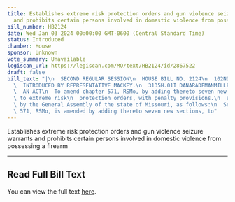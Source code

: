 ```yaml
---
title: Establishes extreme risk protection orders and gun violence seizure warrants
  and prohibits certain persons involved in domestic violence from possessing a firearm
bill_number: HB2124
date: Wed Jan 03 2024 00:00:00 GMT-0600 (Central Standard Time)
status: Introduced
chamber: House
sponsor: Unknown
vote_summary: Unavailable
legiscan_url: https://legiscan.com/MO/text/HB2124/id/2867522
draft: false
bill_text: "|\n  SECOND REGULAR SESSION\n  HOUSE BILL NO. 2124\n  102ND GENERAL ASSEMBLY\n\
  \  INTRODUCED BY REPRESENTATIVE MACKEY.\n  3135H.01I DANARADEMANMILLER,ChiefClerk\n\
  \  AN ACT\n  To amend chapter 571, RSMo, by adding thereto seven new sections relating\
  \ to extreme risk\n  protection orders, with penalty provisions.\n  Be it enacted\
  \ by the General Assembly of the state of Missouri, as follows:\n  Section A. Chapter\
  \ 571, RSMo, is amended by adding thereto seven new sections, to"
---
```

Establishes extreme risk protection orders and gun violence seizure warrants and prohibits certain persons involved in domestic violence from possessing a firearm

---

## Read Full Bill Text

You can view the full text [here](https://legiscan.com/MO/text/HB2124/id/2867522).
